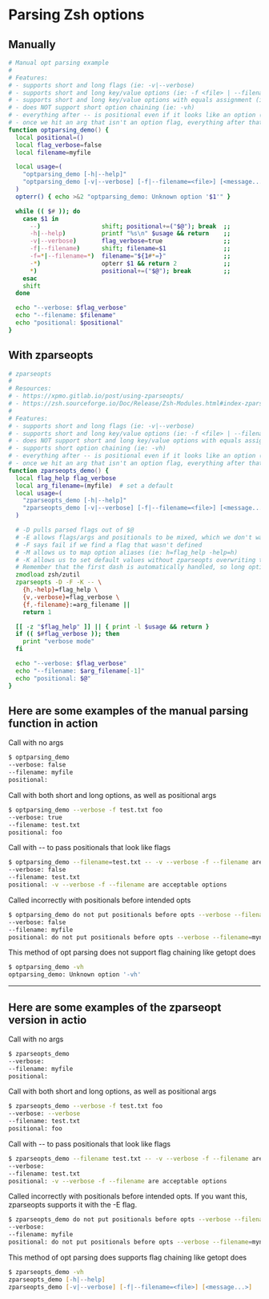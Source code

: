 # Parsing Zsh options

## Manually

```zsh
# Manual opt parsing example
#
# Features:
# - supports short and long flags (ie: -v|--verbose)
# - supports short and long key/value options (ie: -f <file> | --filename <file>)
# - supports short and long key/value options with equals assignment (ie: -f=<file> | --filename=<file>)
# - does NOT support short option chaining (ie: -vh)
# - everything after -- is positional even if it looks like an option (ie: -f)
# - once we hit an arg that isn't an option flag, everything after that is considered positional
function optparsing_demo() {
  local positional=()
  local flag_verbose=false
  local filename=myfile

  local usage=(
    "optparsing_demo [-h|--help]"
    "optparsing_demo [-v|--verbose] [-f|--filename=<file>] [<message...>]"
  )
  opterr() { echo >&2 "optparsing_demo: Unknown option '$1'" }

  while (( $# )); do
    case $1 in
      --)                 shift; positional+=("$@"); break  ;;
      -h|--help)          printf "%s\n" $usage && return    ;;
      -v|--verbose)       flag_verbose=true                 ;;
      -f|--filename)      shift; filename=$1                ;;
      -f=*|--filename=*)  filename="${1#*=}"                ;;
      -*)                 opterr $1 && return 2             ;;
      *)                  positional+=("$@"); break         ;;
    esac
    shift
  done

  echo "--verbose: $flag_verbose"
  echo "--filename: $filename"
  echo "positional: $positional"
}
```

## With zparseopts

```zsh
# zparseopts
#
# Resources:
# - https://xpmo.gitlab.io/post/using-zparseopts/
# - https://zsh.sourceforge.io/Doc/Release/Zsh-Modules.html#index-zparseopts
#
# Features:
# - supports short and long flags (ie: -v|--verbose)
# - supports short and long key/value options (ie: -f <file> | --filename <file>)
# - does NOT support short and long key/value options with equals assignment (ie: -f=<file> | --filename=<file>)
# - supports short option chaining (ie: -vh)
# - everything after -- is positional even if it looks like an option (ie: -f)
# - once we hit an arg that isn't an option flag, everything after that is considered positional
function zparseopts_demo() {
  local flag_help flag_verbose
  local arg_filename=(myfile)  # set a default
  local usage=(
    "zparseopts_demo [-h|--help]"
    "zparseopts_demo [-v|--verbose] [-f|--filename=<file>] [<message...>]"
  )

  # -D pulls parsed flags out of $@
  # -E allows flags/args and positionals to be mixed, which we don't want in this example
  # -F says fail if we find a flag that wasn't defined
  # -M allows us to map option aliases (ie: h=flag_help -help=h)
  # -K allows us to set default values without zparseopts overwriting them
  # Remember that the first dash is automatically handled, so long options are -opt, not --opt
  zmodload zsh/zutil
  zparseopts -D -F -K -- \
    {h,-help}=flag_help \
    {v,-verbose}=flag_verbose \
    {f,-filename}:=arg_filename ||
    return 1

  [[ -z "$flag_help" ]] || { print -l $usage && return }
  if (( $#flag_verbose )); then
    print "verbose mode"
  fi

  echo "--verbose: $flag_verbose"
  echo "--filename: $arg_filename[-1]"
  echo "positional: $@"
}
```

## Here are some examples of the manual parsing function in action

Call with no args

```zsh
$ optparsing_demo
--verbose: false
--filename: myfile
positional:
```

Call with both short and long options, as well as positional args

```zsh
$ optparsing_demo --verbose -f test.txt foo
--verbose: true
--filename: test.txt
positional: foo
```

Call with -- to pass positionals that look like flags

```zsh
$ optparsing_demo --filename=test.txt -- -v --verbose -f --filename are acceptable options
--verbose: false
--filename: test.txt
positional: -v --verbose -f --filename are acceptable options
```

Called incorrectly with positionals before intended opts

```zsh
$ optparsing_demo do not put positionals before opts --verbose --filename=mynewfile
--verbose: false
--filename: myfile
positional: do not put positionals before opts --verbose --filename=mynewfile
```

This method of opt parsing does not support flag chaining like getopt does

```zsh
$ optparsing_demo -vh
optparsing_demo: Unknown option '-vh'
```

---

## Here are some examples of the zparseopt version in actio

Call with no args

```zsh
$ zparseopts_demo
--verbose:
--filename: myfile
positional:
```

Call with both short and long options, as well as positional args

```zsh
$ zparseopts_demo --verbose -f test.txt foo
--verbose: --verbose
--filename: test.txt
positional: foo
```

Call with -- to pass positionals that look like flags

```zsh
$ zparseopts_demo --filename test.txt -- -v --verbose -f --filename are acceptable options
--verbose:
--filename: test.txt
positional: -v --verbose -f --filename are acceptable options
```

Called incorrectly with positionals before intended opts. If you want this,
zparseopts supports it with the -E flag.

```zsh
$ zparseopts_demo do not put positionals before opts --verbose --filename=mynewfile
--verbose:
--filename: myfile
positional: do not put positionals before opts --verbose --filename=mynewfile
```

This method of opt parsing does supports flag chaining like getopt does

```zsh
$ zparseopts_demo -vh
zparseopts_demo [-h|--help]
zparseopts_demo [-v|--verbose] [-f|--filename=<file>] [<message...>]
```
